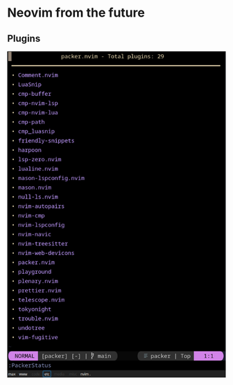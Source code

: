 # Neovim from the future 

## Plugins 

![Plugins](https://github.com/Riley1101/nvim-from-future/blob/main/Preview/plugins.png)
